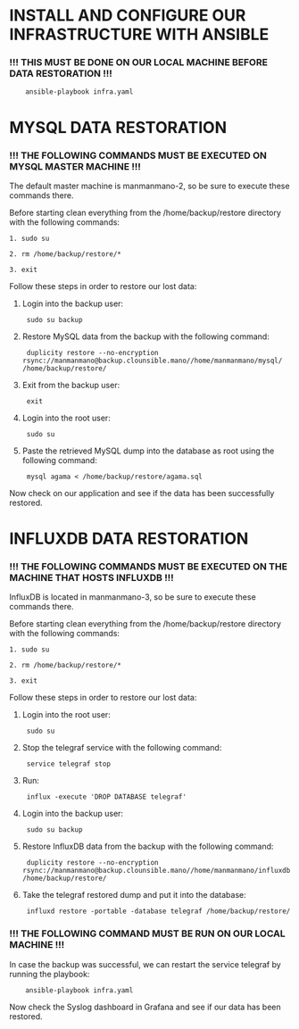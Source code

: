 # INSTALL AND CONFIGURE OUR INFRASTRUCTURE WITH ANSIBLE


### !!! THIS MUST BE DONE ON OUR LOCAL MACHINE BEFORE DATA RESTORATION !!!

        ansible-playbook infra.yaml



# MYSQL DATA RESTORATION


### !!! THE FOLLOWING COMMANDS MUST BE EXECUTED ON MYSQL MASTER MACHINE !!!
The default master machine is manmanmano-2, so be sure to execute these commands there.


Before starting clean everything from the /home/backup/restore directory with the following commands:

    1. sudo su

    2. rm /home/backup/restore/*

    3. exit


Follow these steps in order to restore our lost data:

1) Login into the backup user:

        sudo su backup

2) Restore MySQL data from the backup with the following command:

        duplicity restore --no-encryption rsync://manmanmano@backup.clounsible.mano//home/manmanmano/mysql/ /home/backup/restore/

3) Exit from the backup user:

        exit

4) Login into the root user:

        sudo su

5) Paste the retrieved MySQL dump into the database as root using the following command:

        mysql agama < /home/backup/restore/agama.sql 

Now check on our application and see if the data has been successfully restored.



# INFLUXDB DATA RESTORATION


### !!! THE FOLLOWING COMMANDS MUST BE EXECUTED ON THE MACHINE THAT HOSTS INFLUXDB !!!
InfluxDB is located in manmanmano-3, so be sure to execute these commands there.


Before starting clean everything from the /home/backup/restore directory with the following commands:

    1. sudo su

    2. rm /home/backup/restore/*

    3. exit


Follow these steps in order to restore our lost data:

1) Login into the root user:

        sudo su 

2) Stop the telegraf service with the following command:

        service telegraf stop

3) Run:

        influx -execute 'DROP DATABASE telegraf'

4) Login into the backup user:

        sudo su backup

5) Restore InfluxDB data from the backup with the following command:

        duplicity restore --no-encryption rsync://manmanmano@backup.clounsible.mano//home/manmanmano/influxdb/ /home/backup/restore/

6) Take the telegraf restored dump and put it into the database:

        influxd restore -portable -database telegraf /home/backup/restore/


### !!! THE FOLLOWING COMMAND MUST BE RUN ON OUR LOCAL MACHINE !!!
In case the backup was successful, we can restart the service telegraf by running the playbook:
    
        ansible-playbook infra.yaml

Now check the Syslog dashboard in Grafana and see if our data has been restored.




